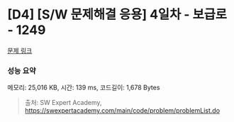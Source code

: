 # [D4] [S/W 문제해결 응용] 4일차 - 보급로 - 1249 

[문제 링크](https://swexpertacademy.com/main/code/problem/problemDetail.do?contestProbId=AV15QRX6APsCFAYD) 

### 성능 요약

메모리: 25,016 KB, 시간: 139 ms, 코드길이: 1,678 Bytes



> 출처: SW Expert Academy, https://swexpertacademy.com/main/code/problem/problemList.do